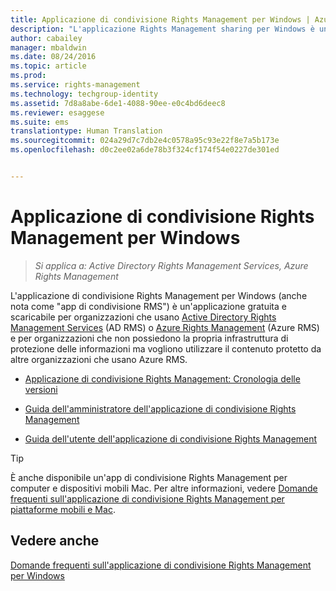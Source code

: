 ```yaml
---
title: Applicazione di condivisione Rights Management per Windows | Azure RMS
description: "L'applicazione Rights Management sharing per Windows è un'applicazione gratuita e scaricabile per organizzazioni che usano Active Directory Rights Management Services (AD RMS) o Azure Rights Management (Azure RMS) e per organizzazioni che non possiedono la propria infrastruttura di protezione delle informazioni ma vogliono utilizzare il contenuto protetto da altre organizzazioni che usano Azure RMS."
author: cabailey
manager: mbaldwin
ms.date: 08/24/2016
ms.topic: article
ms.prod: 
ms.service: rights-management
ms.technology: techgroup-identity
ms.assetid: 7d8a8abe-6de1-4088-90ee-e0c4bd6deec8
ms.reviewer: esaggese
ms.suite: ems
translationtype: Human Translation
ms.sourcegitcommit: 024a29d7c7db2e4c0578a95c93e22f8e7a5b173e
ms.openlocfilehash: d0c2ee02a6de78b3f324cf174f54e0227de301ed


---
```


# Applicazione di condivisione Rights Management per Windows

>*Si applica a: Active Directory Rights Management Services, Azure Rights Management*

L'applicazione di condivisione Rights Management per Windows (anche nota come "app di condivisione RMS") è un'applicazione gratuita e scaricabile per organizzazioni che usano [Active Directory Rights Management Services](https://technet.microsoft.com/library/cc772403.aspx) (AD RMS) o [Azure Rights Management](../understand-explore/azure-rights-management.md) (Azure RMS) e per organizzazioni che non possiedono la propria infrastruttura di protezione delle informazioni ma vogliono utilizzare il contenuto protetto da altre organizzazioni che usano Azure RMS.

-   [Applicazione di condivisione Rights Management: Cronologia delle versioni](sharing-app-version-release-history.md)

-   [Guida dell'amministratore dell'applicazione di condivisione Rights Management](sharing-app-admin-guide.md)

-   [Guida dell'utente dell'applicazione di condivisione Rights Management](sharing-app-user-guide.md)

> [!TIP]
> È anche disponibile un'app di condivisione Rights Management per computer e dispositivi mobili Mac. Per altre informazioni, vedere [Domande frequenti sull'applicazione di condivisione Rights Management per piattaforme mobili e Mac](http://technet.microsoft.com/dn451248).

## Vedere anche
[Domande frequenti sull'applicazione di condivisione Rights Management per Windows](http://technet.microsoft.com/dn467883)




<!--HONumber=Aug16_HO4-->


